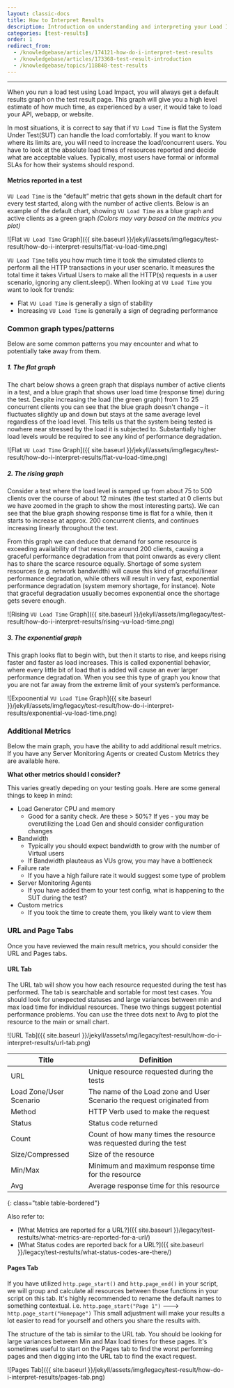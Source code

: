 ```yaml
---
layout: classic-docs
title: How to Interpret Results
description: Introduction on understanding and interpreting your Load Impact load and performance test results
categories: [test-results]
order: 1
redirect_from:
  - /knowledgebase/articles/174121-how-do-i-interpret-test-results
  - /knowledgebase/articles/173368-test-result-introduction
  - /knowledgebase/topics/118848-test-results
---
```


***

When you run a load test using Load Impact, you will always get a default results graph on the test result page. This graph will give you a high level estimate of how much time, as experienced by a user, it would take to load your API, webapp, or website.

In most situations, it is correct to say that if `VU Load Time` is flat the System Under Test(SUT) can handle the load comfortably. If you want to know where its limits are, you will need to increase the load/concurrent users. You have to look at the absolute load times of resources reported and decide what are acceptable values. Typically, most users have formal or informal SLAs for how their systems should respond.

#### Metrics reported in a test
`VU Load Time` is the “default” metric that gets shown in the default chart for every test started, along with the number of active clients. Below is an example of the default chart, showing `VU Load Time` as a blue graph and active clients as a green graph _(Colors may vary based on the metrics you plot)_

![Flat `VU Load Time` Graph]({{ site.baseurl }}/jekyll/assets/img/legacy/test-result/how-do-i-interpret-results/flat-vu-load-time.png)

`VU Load Time` tells you how much time it took the simulated clients to perform all the HTTP transactions in your user scenario. It measures the total time it takes Virtual Users to make all the HTTP(s) requests in a user scenario, ignoring any client.sleep(). When looking at `VU Load Time` you want to look for trends:

- Flat `VU Load Time` is generally a sign of stability
- Increasing `VU Load Time` is generally a sign of degrading performance

###  Common graph types/patterns
Below are some common patterns you may encounter and what to potentially take away from them.

##### 1. The flat graph

The chart below shows a green graph that displays number of active clients in a test, and a blue graph that shows user load time (response time) during the test. Despite increasing the load (the green graph) from 1 to 25 concurrent clients you can see that the blue graph doesn't change – it fluctuates slightly up and down but stays at the same average level regardless of the load level. This tells us that the system being tested is nowhere near stressed by the load it is subjected to. Substantially higher load levels would be required to see any kind of performance degradation.

![Flat `VU Load Time` Graph]({{ site.baseurl }}/jekyll/assets/img/legacy/test-result/how-do-i-interpret-results/flat-vu-load-time.png)

##### 2. The rising graph

Consider a test where the load level is ramped up from about 75 to 500 clients over the course of about 12 minutes (the test started at 0 clients but we have zoomed in the graph to show the most interesting parts). We can see that the blue graph showing response time is flat for a while, then it starts to increase at approx. 200 concurrent clients, and continues increasing linearly throughout the test.

From this graph we can deduce that demand for some resource is exceeding availability of that resource around 200 clients, causing a graceful performance degradation from that point onwards as every client has to share the scarce resource equally. Shortage of some system resources (e.g. network bandwidth) will cause this kind of graceful/linear performance degradation, while others will result in very fast, exponential performance degradation (system memory shortage, for instance). Note that graceful degradation usually becomes exponential once the shortage gets severe enough.

![Rising `VU Load Time` Graph]({{ site.baseurl }}/jekyll/assets/img/legacy/test-result/how-do-i-interpret-results/rising-vu-load-time.png)

##### 3. The exponential graph

This graph looks flat to begin with, but then it starts to rise, and keeps rising faster and faster as load increases. This is called exponential behavior, where every little bit of load that is added will cause an ever larger performance degradation. When you see this type of graph you know that you are not far away from the extreme limit of your system’s performance.

![Expoonential `VU Load Time` Graph]({{ site.baseurl }}/jekyll/assets/img/legacy/test-result/how-do-i-interpret-results/exponential-vu-load-time.png)

### Additional Metrics

Below the main graph, you have the ability to add additional result metrics.  If you have any Server Monitoring Agents or created Custom Metrics they are available here.

**What other metrics should I consider?**

This varies greatly depeding on your testing goals.  Here are some general things to keep in mind:

  - Load Generator CPU and memory
    - Good for a sanity check. Are these > 50%? If yes - you may be overutilizing the Load Gen and should consider configuration changes
  - Bandwidth
    - Typically you should expect bandwidth to grow with the number of Virtual users
    - If Bandwidth plauteaus as VUs grow, you may have a bottleneck
  - Failure rate
    - If you have a high failure rate it would suggest some type of problem
  - Server Monitoring Agents
    - If you have added them to your test config, what is happening to the SUT during the test?
  - Custom metrics
    - If you took the time to create them, you likely want to view them

### URL and Page Tabs

Once you have reviewed the main result metrics, you should consider the URL and Pages tabs.

#### URL Tab

The URL tab will show you how each resource requested during the test has performed. The tab is searchable and sortable for most test cases. You should look for unexpected statuses and large variances between min and max load time for individual resources. These two things suggest potential performance problems.  You can use the three dots next to Avg to plot the resource to the main or small chart.

![URL Tab]({{ site.baseurl }}/jekyll/assets/img/legacy/test-result/how-do-i-interpret-results/url-tab.png)

Title| Definition
-|-
URL  |  Unique resource requested during the tests
Load Zone/User Scenario  | The name of the Load zone and User Scenario the request originated from
Method  | HTTP Verb used to make the request
Status  |  Status code returned
Count  | Count of how many times the resource was requested during the test
Size/Compressed  | Size of the resource
Min/Max  | Minimum and maximum response time for the resource
Avg  |  Average response time for this resource
{: class="table table-bordered"}

Also refer to:
- [What Metrics are reported for a URL?]({{ site.baseurl }}/legacy/test-restults/what-metrics-are-reported-for-a-url/)
- [What Status codes are reported back for a URL?]({{ site.baseurl }}/legacy/test-restults/what-status-codes-are-there/)

#### Pages Tab
If you have utilized `http.page_start()` and `http.page_end()` in your script, we will group and calculate all resources between those functions in your script on this tab.  It's highly recommended to rename the default names to something contextual.  i.e. `http.page_start("Page 1")` ---> `http.page_start("Homepage")`  This small adjustment will make your results a lot easier to read for yourself and others you share the results with.

The structure of the tab is similar to the URL tab.  You should be looking for large variances between Min and Max load times for these pages.  It's sometimes useful to start on the Pages tab to find the worst performing pages and then digging into the URL tab to find the exact request.

![Pages Tab]({{ site.baseurl }}/jekyll/assets/img/legacy/test-result/how-do-i-interpret-results/pages-tab.png)
